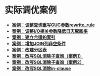 # 实际调优案例

-   **[案例：调整查询重写GUC参数rewrite\_rule](案例-调整查询重写GUC参数rewrite_rule.md)**  
-   **[案例：调整I/O相关参数降低日志膨胀率](案例-调整I-O相关参数降低日志膨胀率.md)**  
-   **[案例：建立合适的索引](案例-建立合适的索引.md)**  
-   **[案例：增加JOIN列非空条件](案例-增加JOIN列非空条件.md)**  
-   **[案例：改建分区表](案例-改建分区表.md)**  
-   **[案例：改写SQL消除子查询（案例1）](案例-改写SQL消除子查询_案例1.md)**  
-   **[案例：改写SQL消除子查询（案例2）](案例-改写SQL消除子查询_案例2.md)**  
-   **[案例：改写SQL消除in-clause](案例-改写SQL消除in-clause.md)**  


